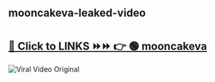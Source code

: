 
 ## mooncakeva-leaked-video 

# <h2><a href="https://clipsfans.com/mooncakeva&ref=git">🔗 Click to LINKS ⏩⏩ 👉 🟢 mooncakeva </a></h2>

<a href="https://clipsfans.com/mooncakeva&ref=git" rel="nofollow" data-target="animated-image.originalLink"><img src="https://i.ibb.co.com/xMMVF88/686577567.gif" alt="Viral Video Original" style="max-width: 100%; display: inline-block;" data-target="animated-image.originalImage"></a>
